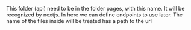 This folder (api) need to be in the folder pages, with this name. It will be recognized by nextjs.
In here we can define endpoints to use later.
The name of the files inside will be treated has a path to the url
